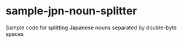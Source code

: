 # sample-jpn-noun-splitter
Sample code for splitting Japanese nouns separated by double-byte spaces
